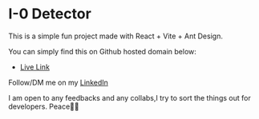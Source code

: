 # I-0 Detector

This is a simple fun project made with React + Vite + Ant Design.

You can simply find this on Github hosted domain below:

- [Live Link](https://sahaspuria.github.io/i-0-detector/)


Follow/DM me on my [LinkedIn](https://www.linkedin.com/in/sahaspuria/)

I am open to any feedbacks and any collabs,I try to sort the things out for developers. Peace✌🏻